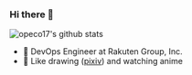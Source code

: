 ### Hi there 👋

![opeco17's github stats](https://github-readme-stats.vercel.app/api?username=opeco17&count_private=true)

- 🔭 DevOps Engineer at Rakuten Group, Inc.
- 🎨 Like drawing ([pixiv](https://www.pixiv.net/users/44422398)) and watching anime
